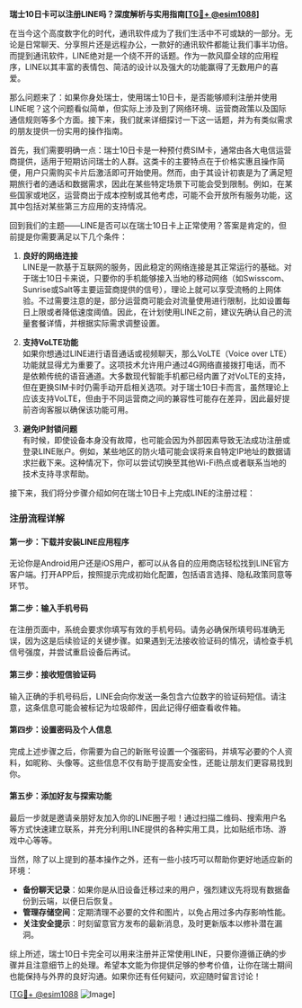 **瑞士10日卡可以注册LINE吗？深度解析与实用指南[[TG💪+ @esim1088](https://t.me/s/esim1088)]**

在当今这个高度数字化的时代，通讯软件成为了我们生活中不可或缺的一部分。无论是日常聊天、分享照片还是远程办公，一款好的通讯软件都能让我们事半功倍。而提到通讯软件，LINE绝对是一个绕不开的话题。作为一款风靡全球的应用程序，LINE以其丰富的表情包、简洁的设计以及强大的功能赢得了无数用户的喜爱。

那么问题来了：如果你身处瑞士，使用瑞士10日卡，是否能够顺利注册并使用LINE呢？这个问题看似简单，但实际上涉及到了网络环境、运营商政策以及国际通信规则等多个方面。接下来，我们就来详细探讨一下这一话题，并为有类似需求的朋友提供一份实用的操作指南。

首先，我们需要明确一点：瑞士10日卡是一种预付费SIM卡，通常由各大电信运营商提供，适用于短期访问瑞士的人群。这类卡的主要特点在于价格实惠且操作简便，用户只需购买卡片后激活即可开始使用。然而，由于其设计初衷是为了满足短期旅行者的通话和数据需求，因此在某些特定场景下可能会受到限制。例如，在某些国家或地区，运营商出于成本控制或其他考虑，可能不会开放所有服务功能，这其中包括对某些第三方应用的支持情况。

回到我们的主题——LINE是否可以在瑞士10日卡上正常使用？答案是肯定的，但前提是你需要满足以下几个条件：

1. **良好的网络连接**  
   LINE是一款基于互联网的服务，因此稳定的网络连接是其正常运行的基础。对于瑞士10日卡来说，只要你的手机能够接入当地的移动网络（如Swisscom、Sunrise或Salt等主要运营商提供的信号），理论上就可以享受流畅的上网体验。不过需要注意的是，部分运营商可能会对流量使用进行限制，比如设置每日上限或者降低速度阈值。因此，在计划使用LINE之前，建议先确认自己的流量套餐详情，并根据实际需求调整设置。

2. **支持VoLTE功能**  
   如果你想通过LINE进行语音通话或视频聊天，那么VoLTE（Voice over LTE）功能就显得尤为重要了。这项技术允许用户通过4G网络直接拨打电话，而不是依赖传统的语音通道。大多数现代智能手机都已经内置了对VoLTE的支持，但在更换SIM卡时仍需手动开启相关选项。对于瑞士10日卡而言，虽然理论上应该支持VoLTE，但由于不同运营商之间的兼容性可能存在差异，因此最好提前咨询客服以确保该功能可用。

3. **避免IP封锁问题**  
   有时候，即使设备本身没有故障，也可能会因为外部因素导致无法成功注册或登录LINE账户。例如，某些地区的防火墙可能会误将来自特定IP地址的数据请求拦截下来。这种情况下，你可以尝试切换至其他Wi-Fi热点或者联系当地的技术支持寻求帮助。

接下来，我们将分步骤介绍如何在瑞士10日卡上完成LINE的注册过程：

### 注册流程详解

#### 第一步：下载并安装LINE应用程序
无论你是Android用户还是iOS用户，都可以从各自的应用商店轻松找到LINE官方客户端。打开APP后，按照提示完成初始化配置，包括语言选择、隐私政策同意等环节。

#### 第二步：输入手机号码
在注册页面中，系统会要求你填写有效的手机号码。请务必确保所填号码准确无误，因为这是后续验证的关键步骤。如果遇到无法接收验证码的情况，请检查手机信号强度，并尝试重启设备后再试。

#### 第三步：接收短信验证码
输入正确的手机号码后，LINE会向你发送一条包含六位数字的验证码短信。请注意，这条信息可能会被标记为垃圾邮件，因此记得仔细查看收件箱。

#### 第四步：设置密码及个人信息
完成上述步骤之后，你需要为自己的新账号设置一个强密码，并填写必要的个人资料，如昵称、头像等。这些信息不仅有助于提高安全性，还能让朋友们更容易找到你。

#### 第五步：添加好友与探索功能
最后一步就是邀请亲朋好友加入你的LINE圈子啦！通过扫描二维码、搜索用户名等方式快速建立联系，并充分利用LINE提供的各种实用工具，比如贴纸市场、游戏中心等等。

当然，除了以上提到的基本操作之外，还有一些小技巧可以帮助你更好地适应新的环境：

- **备份聊天记录**：如果你是从旧设备迁移过来的用户，强烈建议先将现有数据备份到云端，以便日后恢复。
- **管理存储空间**：定期清理不必要的文件和图片，以免占用过多内存影响性能。
- **关注安全提示**：时刻留意官方发布的最新消息，及时更新版本以修补潜在漏洞。

综上所述，瑞士10日卡完全可以用来注册并正常使用LINE，只要你遵循正确的步骤并且注意细节上的处理。希望本文能为你提供足够的参考价值，让你在瑞士期间也能保持与外界的良好沟通。如果你还有任何疑问，欢迎随时留言讨论！

[[TG💪+ @esim1088](https://t.me/s/esim1088) ![Image](https://i.postimg.cc/4NQfJmqS/Snipaste-2025-05-13-00-14-12.png)]